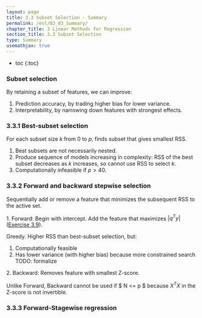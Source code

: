 ```yaml
---
layout: page
title: 3.3 Subset Selection - Summary
permalink: /esl/03_03_Summary/
chapter_title: 3 Linear Methods for Regression
section_title: 3.3 Subset Selection
type: Summary
usemathjax: true
---
```


* toc
{:toc}

### Subset selection

By retaining a subset of features, we can improve:
1. Prediction accuracy, by trading higher bias for lower variance.
2. Interpretability, by narrowing down features with strongest effects.

### 3.3.1 Best-subset selection

For each subset size $k$ from $0$ to $p$, finds subset that gives smallest RSS. 

1. Best subsets are not necessarily nested.
2. Produce sequence of models increasing in complexity: RSS of the best subset decreases as $k$ increases, so cannot use RSS to select $k$.
3. Computationally infeasible if $p > 40$.

### 3.3.2 Forward and backward stepwise selection

Sequentially add or remove a feature that minimizes the subsequent RSS to the active set.

1\. Forward: Begin with intercept. Add the feature that maximizes $\lvert q^Ty \rvert$ ([Exercise 3.9](/esl/03_03_Exercises)).

Greedy. Higher RSS than best-subset selection, but: 
1. Computationally feasible
2. Has lower variance (with higher bias) because more constrained search TODO: formalize

2\. Backward: Removes feature with smallest Z-score.

Unlike Forward, Backward cannot be used if $ N <= p $ because $X^TX$ in the Z-score is not invertible.

### 3.3.3 Forward-Stagewise regression